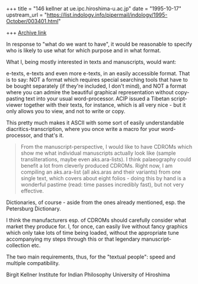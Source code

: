 +++
title = "146 kellner at ue.ipc.hiroshima-u.ac.jp"
date = "1995-10-17"
upstream_url = "https://list.indology.info/pipermail/indology/1995-October/003401.html"

+++
[Archive link](https://list.indology.info/pipermail/indology/1995-October/003401.html)

In response to "what do we want to have", it would be reasonable to specify
who is likely to use what for which purpose and in what format. 

What I, being mostly interested in texts and manuscripts, would want: 

e-texts, e-texts and even more e-texts, in an easily accessible format. 
That is to say: NOT a format which requires special searching tools that
have to be bought separately (if they're included, I don't mind), and NOT a
format where you can admire the beautiful graphical representation without
copy-pasting text into your usual word-processor. ACIP issued a Tibetan
script-viewer together with their texts, for instance, which is all very
nice - but it only allows you to view, and not to write or copy. 

This pretty much makes it ASCII with some sort of easily understandable
diacritics-transcription, where you once write a macro for your
word-processor, and that's it. 

>From the manuscript-perspective, I would like to have CDROMs which show me
what individual manuscripts actually look like (sample transliterations,
maybe even aks.ara-lists). I think palaeography could benefit a lot from
cleverly produced CDROMs. Right now, I am compiling an aks.ara-list (all
aks.aras and their variants) from one single text, which covers about eight
folios - doing this by hand is a wonderful pastime (read: time passes
incredibly fast), but not very effective. 

Dictionaries, of course - aside from the ones already mentioned, esp. the
Petersburg Dictionary. 

I think the manufacturers esp. of CDROMs should carefully consider what
market they produce for. I, for once, can easily live without fancy graphics
which only take lots of time being loaded, without the appropriate tune
accompanying my steps through this or that legendary manuscript-collection etc. 

The two main requirements, thus, for the "textual people": speed and
multiple compatibility. 




Birgit Kellner
Institute for Indian Philosophy
University of Hiroshima







